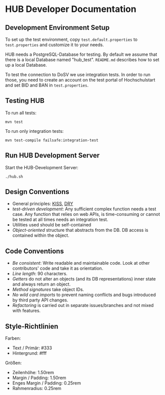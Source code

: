 HUB Developer Documentation
===========================

Development Environment Setup
-----------------------------

To set up the test environment, copy `test.default.properties` to
`test.properties` and customize it to your needs.

HUB needs a PostgreSQL-Database for testing. By default we assume that there is a
local Database named "hub_test". `README.md` describes how to set up a local Database.

To test the connection to DoSV we use integration tests. 
In order to run those, you need to create an account on the test portal of Hochschulstart
and set BID and BAN in `test.properties`.

Testing HUB 
-----------

To run all tests:

    mvn test

To run only integration tests:

    mvn test-compile failsafe:integration-test

Run HUB Development Server 
--------------------------

Start the HUB-Development Server:

    ./hub.sh


Design Conventions
------------------
   * General principles: [KISS](http://en.wikipedia.org/wiki/KISS_principle),
   [DRY](http://en.wikipedia.org/wiki/Don%27t_repeat_yourself)
   * *test-driven development*: Any sufficient complex function needs a test case. Any function
   that relies on web APIs, is time-consuming or cannot be tested at all times needs an
   integration test.
   * Utilities used should be self-contained
   * *Object-oriented* structure that abstracts from the DB. DB access is contained within
   the object.

Code Conventions
----------------
   * *Be consistent*: Write readable and maintainable code. Look at other contributors' code
   and take it as orientation.
   * *Line length*: 90 characters.
   * *Getters* do not alter an objects (and its DB representations) inner state and always
   return an object.
   * *Method signatures* take object IDs.
   * *No wild card imports* to prevent naming conflicts and bugs introduced by third party
   API changes.
   * *Refactoring* is carried out in separate issues/branches and not mixed with features.

Style-Richtlinien
-----------------

Farben:

 * Text / Primär: #333
 * Hintergrund:   #fff

Größen:

 * Zeilenhöhe:             1.50rem
 * Margin / Padding:       1.50rem
 * Enges Margin / Padding: 0.25rem
 * Rahmenradius:           0.25rem
